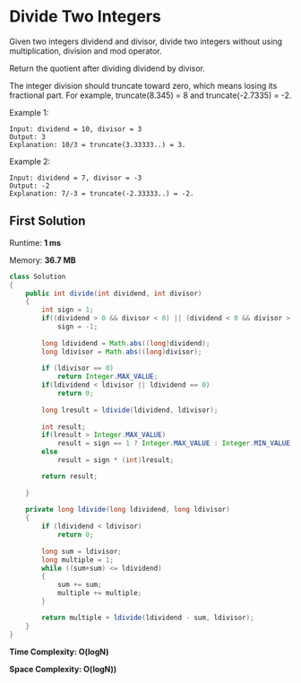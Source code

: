 # Divide Two Integers

Given two integers dividend and divisor, divide two integers without using multiplication, division and mod operator.

Return the quotient after dividing dividend by divisor.

The integer division should truncate toward zero, which means losing its fractional part. For example, truncate(8.345) = 8 and truncate(-2.7335) = -2.

Example 1: 

```
Input: dividend = 10, divisor = 3
Output: 3
Explanation: 10/3 = truncate(3.33333..) = 3.
```

Example 2:

```
Input: dividend = 7, divisor = -3
Output: -2
Explanation: 7/-3 = truncate(-2.33333..) = -2.
```

## First Solution

Runtime: **1 ms**

Memory: **36.7 MB**

```java
class Solution 
{
    public int divide(int dividend, int divisor) 
    {
        int sign = 1;
        if((dividend > 0 && divisor < 0) || (dividend < 0 && divisor > 0))
            sign = -1;
        
        long ldividend = Math.abs((long)dividend);
        long ldivisor = Math.abs((long)divisor);
        
        if (ldivisor == 0) 
            return Integer.MAX_VALUE;
        if(ldividend < ldivisor || ldividend == 0)
            return 0;
        
        long lresult = ldivide(ldividend, ldivisor);
        
        int result;
        if(lresult > Integer.MAX_VALUE)
            result = sign == 1 ? Integer.MAX_VALUE : Integer.MIN_VALUE;
        else
            result = sign * (int)lresult;

        return result; 
            
    }
    
    private long ldivide(long ldividend, long ldivisor)
    {
        if (ldividend < ldivisor) 
            return 0;
        
        long sum = ldivisor;
        long multiple = 1;
        while ((sum+sum) <= ldividend) 
        {
            sum += sum;
            multiple += multiple;
        }

        return multiple + ldivide(ldividend - sum, ldivisor);
    }
}
```

**Time Complexity: O(logN)** 

**Space Complexity: O(logN))**